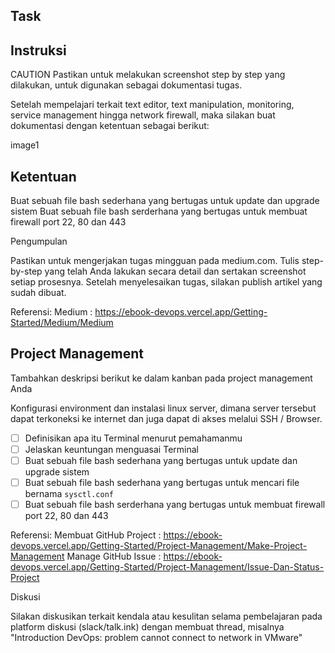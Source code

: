## Task

## Instruksi

CAUTION
Pastikan untuk melakukan screenshot step by step yang dilakukan, untuk digunakan sebagai dokumentasi tugas.

Setelah mempelajari terkait text editor, text manipulation, monitoring, service management hingga network firewall, maka silakan buat dokumentasi dengan ketentuan sebagai berikut:

image1

## Ketentuan

Buat sebuah file bash sederhana yang bertugas untuk update dan upgrade sistem
Buat sebuah file bash serderhana yang bertugas untuk membuat firewall port 22, 80 dan 443

Pengumpulan

Pastikan untuk mengerjakan tugas mingguan pada medium.com.
Tulis step-by-step yang telah Anda lakukan secara detail dan sertakan screenshot setiap prosesnya.
Setelah menyelesaikan tugas, silakan publish artikel yang sudah dibuat.

Referensi:
Medium : https://ebook-devops.vercel.app/Getting-Started/Medium/Medium

## Project Management

Tambahkan deskripsi berikut ke dalam kanban pada project management Anda

Konfigurasi environment dan instalasi linux server, dimana server tersebut dapat terkoneksi ke internet dan juga dapat di akses melalui SSH / Browser.

- [ ] Definisikan apa itu Terminal menurut pemahamanmu
- [ ] Jelaskan keuntungan menguasai Terminal
- [ ] Buat sebuah file bash sederhana yang bertugas untuk update dan upgrade sistem
- [ ] Buat sebuah file bash sederhana yang bertugas untuk mencari file bernama `sysctl.conf`
- [ ] Buat sebuah file bash serderhana yang bertugas untuk membuat firewall port 22, 80 dan 443 

Referensi:
Membuat GitHub Project : https://ebook-devops.vercel.app/Getting-Started/Project-Management/Make-Project-Management
Manage GitHub Issue : https://ebook-devops.vercel.app/Getting-Started/Project-Management/Issue-Dan-Status-Project

Diskusi

Silakan diskusikan terkait kendala atau kesulitan selama pembelajaran pada platform diskusi (slack/talk.ink) dengan membuat thread, misalnya "Introduction DevOps: problem cannot connect to network in VMware"
